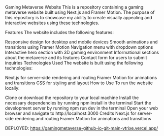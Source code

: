 Gaming Metaverse Website
This is a repository containing a gaming metaverse website built using Next.js and Framer Motion. The purpose of this repository is to showcase my ability to create visually appealing and interactive websites using these technologies.

Features
The website includes the following features:

Responsive design for desktop and mobile devices
Smooth animations and transitions using Framer Motion
Navigation menu with dropdown options
Interactive hero section with 3D gaming environment
Informational sections about the metaverse and its features
Contact form for users to submit inquiries
Technologies Used
The website is built using the following technologies:

Next.js for server-side rendering and routing
Framer Motion for animations and transitions
CSS for styling and layout
How to Use
To run the website locally:

Clone or download the repository to your local machine
Install the necessary dependencies by running npm install in the terminal
Start the development server by running npm run dev in the terminal
Open your web browser and navigate to http://localhost:3000
Credits
Next.js for server-side rendering and routing
Framer Motion for animations and transitions


DEPLOYED: https://gamingmetaverse-github-io-git-main-vtrixe.vercel.app/
